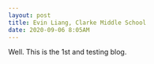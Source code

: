 ```yaml
---
layout: post
title: Evin Liang, Clarke Middle School
date: 2020-09-06 8:05AM
---
```


Well. This is the 1st and testing blog.
